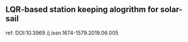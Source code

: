 ## LQR-based station keeping alogrithm for solar-sail
ref: DOI:10.3969 /j.issn.1674-1579.2019.06.005

